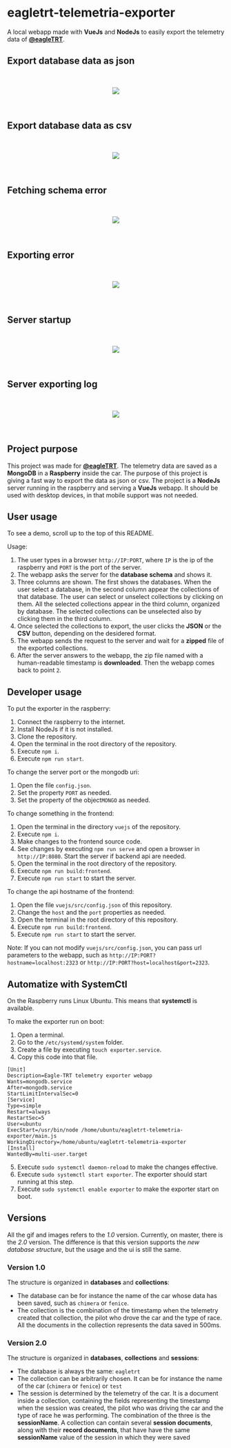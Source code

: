 # eagletrt-telemetria-exporter

A local webapp made with **VueJs** and **NodeJs** to easily export the telemetry data of **[@eagleTRT](https://github.com/eagletrt)**.

## Export database data as json

<br />
<p align="center">
  <img src="https://github.com/euberdeveloper/eagletrt-telemetria-exporter/raw/master/docs/assets/demo_json.gif">
</p>
<br />

## Export database data as csv

<br />
<p align="center">
  <img src="https://github.com/euberdeveloper/eagletrt-telemetria-exporter/raw/master/docs/assets/demo_csv.gif">
</p>
<br />

## Fetching schema error

<br />
<p align="center">
  <img src="https://github.com/euberdeveloper/eagletrt-telemetria-exporter/raw/master/docs/assets/fetching_database_error.png">
</p>
<br />

## Exporting error

<br />
<p align="center">
  <img src="https://github.com/euberdeveloper/eagletrt-telemetria-exporter/raw/master/docs/assets/exporting_error.png">
</p>
<br />

## Server startup

<br />
<p align="center">
  <img src="https://github.com/euberdeveloper/eagletrt-telemetria-exporter/raw/master/docs/assets/server_start_log.gif">
</p>
<br />

## Server exporting log

<br />
<p align="center">
  <img src="https://github.com/euberdeveloper/eagletrt-telemetria-exporter/raw/master/docs/assets/server_export_log.gif">
</p>
<br />

## Project purpose

This project was made for **[@eagleTRT](https://github.com/eagletrt)**. The telemetry data are saved as a **MongoDB** in a **Raspberry** inside the car. The purpose of this project is giving a fast way to export the data as json or csv. The project is a **NodeJs** server running in the raspberry and serving a **VueJs** webapp. It should be used with desktop devices, in that mobile support was not needed.

## User usage

To see a demo, scroll up to the top of this README.

Usage:

1. The user types in a browser `http://IP:PORT`, where `IP` is the ip of the raspberry and `PORT` is the port of the server.
2. The webapp asks the server for the **database schema** and shows it.
3. Three columns are shown. The first shows the databases. When the user select a database, in the second column appear the collections of that database. The user can select or unselect collections by clicking on them. All the selected collections appear in the third column, organized by database. The selected collections can be unselected also by clicking them in the third column.
4. Once selected the collections to export, the user clicks the **JSON** or the **CSV** button, depending on the desidered format.
5. The webapp sends the request to the server and wait for a **zipped** file of the exported collections.
6. After the server answers to the webapp, the zip file named with a human-readable timestamp is **downloaded**. Then the webapp comes back to point `2`.

## Developer usage

To put the exporter in the raspberry:

1. Connect the raspberry to the internet.
2. Install NodeJs if it is not installed.
3. Clone the repository.
4. Open the terminal in the root directory of the repository.
5. Execute `npm i`.
6. Execute `npm run start`.

To change the server port or the mongodb uri:

1. Open the file `config.json`.
2. Set the property `PORT` as needed.
3. Set the property of the object`MONGO` as needed.

To change something in the frontend:

1. Open the terminal in the directory `vuejs` of the repository.
2. Execute `npm i`.
3. Make changes to the frontend source code.
4. See changes by executing `npm run serve` and open a browser in `http://IP:8080`. Start the server if backend api are needed.
5. Open the terminal in the root directory of the repository.
6. Execute `npm run build:frontend`.
7. Execute `npm run start` to start the server.

To change the api hostname of the frontend:

1. Open the file `vuejs/src/config.json` of this repository.
2. Change the `host` and the `port` properties as needed.
3. Open the terminal in the root directory of this repository.
4. Execute `npm run build:frontend`.
5. Execute `npm run start` to start the server.

Note: If you can not modify `vuejs/src/config.json`, you can pass url parameters to the webapp, such as `http://IP:PORT?hostname=localhost:2323` or `http://IP:PORT?host=localhost&port=2323`.

## Automatize with SystemCtl

On the Raspberry runs Linux Ubuntu. This means that **systemctl** is available.

To make the exporter run on boot:

1. Open a terminal.
2. Go to the `/etc/systemd/system` folder.
3. Create a file by executing `touch exporter.service`.
4. Copy this code into that file.
```
[Unit]
Description=Eagle-TRT telemetry exporter webapp
Wants=mongodb.service
After=mongodb.service
StartLimitIntervalSec=0
[Service]
Type=simple
Restart=always
RestartSec=5
User=ubuntu
ExecStart=/usr/bin/node /home/ubuntu/eagletrt-telemetria-exporter/main.js
WorkingDirectory=/home/ubuntu/eagletrt-telemetria-exporter
[Install]
WantedBy=multi-user.target
```
5. Execute `sudo systemctl daemon-reload` to make the changes effective.
6. Execute `sudo systemctl start exporter`. The exporter should start running at this step.
7. Execute `sudo systemctl enable exporter` to make the exporter start on boot.

## Versions

All the gif and images refers to the *1.0* version. Currently, on master, there is the *2.0* version. The difference is that this version supports the *new database structure*, but the usage and the ui is still the same.

### Version 1.0

The structure is organized in **databases** and **collections**: 

* The database can be for instance the name of the car whose data has been saved, such as `chimera` or `fenice`. 
* The collection is the combination of the timestamp when the telemetry created that collection, the pilot who drove the car and the type of race. All the documents in the collection represents the data saved in 500ms.

### Version 2.0

The structure is organized in **databases**, **collections** and **sessions**:

* The database is always the same: `eagletrt`
* The collection can be arbitrarily chosen. It can be for instance the name of the car (`chimera` or `fenice`) or `test`
* The session is determined by the telemetry of the car. It is a document inside a collection, containing the fields representing the timestamp when the session was created, the pilot who was driving the car and the type of race he was performing. The combination of the three is the **sessionName**. A collection can contain several **session documents**, along with their **record documents**, that have have the same **sessionName** value of the session in which they were saved
